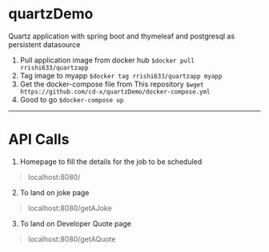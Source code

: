 # quartzDemo
Quartz application with spring boot and thymeleaf and postgresql as persistent datasource


1. Pull application image from docker hub  `$docker pull rrishi633/quartzapp`
2. Tag image to myapp `$docker tag rrishi633/quartzapp myapp`
3. Get the docker-compose file from This repository `$wget https://github.com/cd-x/quartzDemo/docker-compose.yml`
4. Good to go `$docker-compose up`

-------------------------------------------------------------------------

# API Calls

1. Homepage to fill the details for the job to be scheduled 
> localhost:8080/
2. To land on joke page
> localhost:8080/getAJoke
3. To land on Developer Quote page
> localhost:8080/getAQuote
